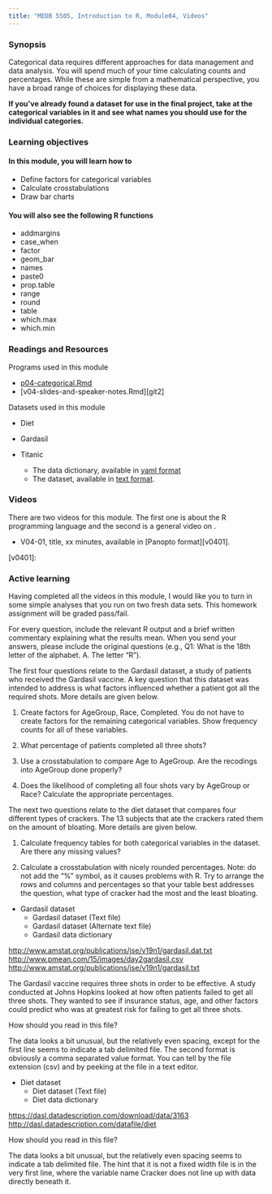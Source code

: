 ```yaml
---
title: "MEDB 5505, Introduction to R, Module04, Videos"
---
```


### Synopsis

Categorical data requires different approaches for data management and data analysis. You will spend much of your time calculating counts and percentages. While these are simple from a mathematical perspective, you have a broad range of choices for displaying these data.

**If you've already found a dataset for use in the final project, take at the categorical variables in it and see what names you should use for the individual categories.**

### Learning objectives

#### In this module, you will learn how to 

+ Define factors for categorical variables
+ Calculate crosstabulations
+ Draw bar charts

#### You will also see the following R functions

+ addmargins
+ case_when
+ factor
+ geom_bar
+ names
+ paste0
+ prop.table
+ range
+ round
+ table
+ which.max
+ which.min

### Readings and Resources

Programs used in this module

+ [p04-categorical.Rmd][git1]
+ [v04-slides-and-speaker-notes.Rmd][git2]

[git1]: 
[git2]: 

Datasets used in this module

+ Diet

+ Gardasil

+ Titanic
  + The data dictionary, available in [yaml format][titanic1]
  + The dataset, available in [text format][titanic2].

[titanic1]: https://github.com/pmean/classes/blob/master/introduction-to-r/data/titanic-data-dictionary.yaml
[titanic2]: https://github.com/pmean/classes/blob/master/introduction-to-r/data/titanic_v00.txt

### Videos

There are two videos for this module. The first one is about the R programming language and the second is a general video on .

+ V04-01, title, xx minutes, available in [Panopto format][v0401].

[v0401]: 
  
### Active learning

Having completed all the videos in this module, I would like you to turn in some simple analyses that you run on two fresh data sets. This homework assignment will be graded pass/fail.

For every question, include the relevant R output and a brief written commentary explaining what the results mean. When you send your answers, please include the original questions (e.g., Q1: What is the 18th letter of the alphabet. A. The letter “R”).

The first four questions relate to the Gardasil dataset, a study of patients who received the Gardasil vaccine. A key question that this dataset was intended to address is what factors influenced whether a patient got all the required shots. More details are given below.

1. Create factors for AgeGroup, Race, Completed. You do not have to create factors for the remaining categorical variables. Show frequency counts for all of these variables.

2. What percentage of patients completed all three shots?

3. Use a crosstabulation to compare Age to AgeGroup. Are the recodings into AgeGroup done properly?

4. Does the likelihood of completing all four shots vary by AgeGroup or Race? Calculate the appropriate percentages.

The next two questions relate to the diet dataset that compares four different types of crackers. The 13 subjects that ate the crackers rated them on the amount of bloating. More details are given below.

1. Calculate frequency tables for both categorical variables in the dataset. Are there any missing values?

2. Calculate a crosstabulation with nicely rounded percentages. Note: do not add the “%” symbol, as it causes problems with R. Try to arrange the rows and columns and percentages so that your table best addresses the question, what type of cracker had the most and the least bloating.

+ Gardasil dataset
  + Gardasil dataset (Text file)
  + Gardasil dataset (Alternate text file)
  + Gardasil data dictionary

http://www.amstat.org/publications/jse/v19n1/gardasil.dat.txt
http://www.pmean.com/15/images/day2gardasil.csv
http://www.amstat.org/publications/jse/v19n1/gardasil.txt

The Gardasil vaccine requires three shots in order to be effective. A study conducted at Johns Hopkins looked at how often patients failed to get all three shots. They wanted to see if insurance status, age, and other factors could predict who was at greatest risk for failing to get all three shots.

How should you read in this file?

The data looks a bit unusual, but the relatively even spacing, except for the first line seems to indicate a tab delimited file. The second format is obviously a comma separated value format. You can tell by the file extension (csv) and by peeking at the file in a text editor.

+ Diet dataset
  + Diet dataset (Text file)
  + Diet data dictionary

https://dasl.datadescription.com/download/data/3163
http://dasl.datadescription.com/datafile/diet

How should you read in this file?

The data looks a bit unusual, but the relatively even spacing seems to indicate a tab delimited file. The hint that it is not a fixed width file is in the very first line, where the variable name Cracker does not line up with data directly beneath it.
